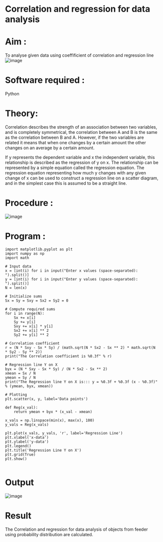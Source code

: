 # Correlation and regression for data analysis
# Aim : 

To analyse given data using coeffificient of correlation and regression line
![image](https://user-images.githubusercontent.com/104613195/168224136-d6b64e64-7d3d-4775-9337-c8f96fe41f2d.png)


# Software required :  

Python

# Theory:

Correlation describes the strength of an association between two variables, and is completely symmetrical, the correlation between A and B is the same as the correlation between B and A. However, if the two variables are related it means that when one changes by a certain amount the other changes on an average by a certain amount.  

If y represents the dependent variable and x the independent variable, this relationship is described as the regression of y on x. The relationship can be represented by a simple equation called the regression equation. The regression equation representing how much y changes with any given change of x can be used to construct a regression line on a scatter diagram, and in the simplest case this is assumed to be a straight line.

# Procedure :

![image](https://user-images.githubusercontent.com/104613195/168225866-ac8f6610-bdc3-4ac2-a24e-2b24ba08e189.png)

# Program :
```
import matplotlib.pyplot as plt
import numpy as np
import math

# Input data
x = [int(i) for i in input("Enter x values (space-separated): ").split()]
y = [int(i) for i in input("Enter y values (space-separated): ").split()]
N = len(x)

# Initialize sums
Sx = Sy = Sxy = Sx2 = Sy2 = 0

# Compute required sums
for i in range(N):
    Sx += x[i]
    Sy += y[i]
    Sxy += x[i] * y[i]
    Sx2 += x[i] ** 2
    Sy2 += y[i] ** 2

# Correlation coefficient
r = (N * Sxy - Sx * Sy) / (math.sqrt(N * Sx2 - Sx ** 2) * math.sqrt(N * Sy2 - Sy ** 2))
print("The Correlation coefficient is %0.3f" % r)

# Regression line Y on X
byx = (N * Sxy - Sx * Sy) / (N * Sx2 - Sx ** 2)
xmean = Sx / N
ymean = Sy / N
print("The Regression line Y on X is::: y = %0.3f + %0.3f (x - %0.3f)" % (ymean, byx, xmean))

# Plotting
plt.scatter(x, y, label='Data points')

def Reg(x_val):
    return ymean + byx * (x_val - xmean)

x_vals = np.linspace(min(x), max(x), 100)
y_vals = Reg(x_vals)

plt.plot(x_vals, y_vals, 'r', label='Regression Line')
plt.xlabel('x-data')
plt.ylabel('y-data')
plt.legend()
plt.title('Regression Line Y on X')
plt.grid(True)
plt.show()


```
# Output 
![image](https://github.com/user-attachments/assets/7229d8b2-caf5-43d5-b25b-6c8a761a7c66)


# Result
The Correlation and regression for data analysis of objects from feeder using probability distribution are calculated. 
